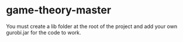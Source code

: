 game-theory-master
==================
You must create a lib folder at the root of the project and add your own gurobi.jar for the code to work.
